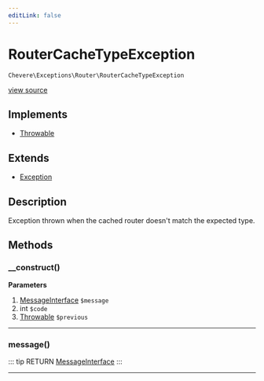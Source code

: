 ```yaml
---
editLink: false
---
```


# RouterCacheTypeException

`Chevere\Exceptions\Router\RouterCacheTypeException`

[view source](https://github.com/chevere/chevere/blob/master/exceptions/Router/RouterCacheTypeException.php)

## Implements

- [Throwable](https://www.php.net/manual/class.throwable)

## Extends

- [Exception](../Core/Exception.md)

## Description

Exception thrown when the cached router doesn't match the expected type.

## Methods

### __construct()

**Parameters**

1. [MessageInterface](../../Interfaces/Message/MessageInterface.md) `$message`
2. int `$code`
3. [Throwable](https://www.php.net/manual/class.throwable) `$previous`

---

### message()

::: tip RETURN
[MessageInterface](../../Interfaces/Message/MessageInterface.md)
:::

---
